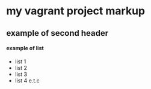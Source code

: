 # my vagrant project markup

## example of second header

#### example of list
* list 1
* list 2
* list 3
* list 4 e.t.c
